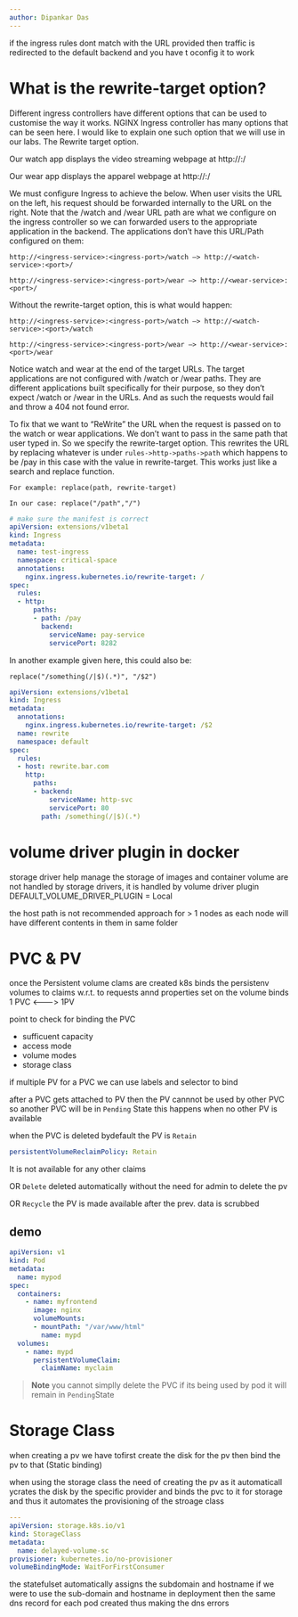 ```yaml
---
author: Dipankar Das
---
```


if the ingress rules dont match with the URL provided then traffic is redirected to the default backend and you have t oconfig it to work

# What is the rewrite-target option?
Different ingress controllers have different options that can be used to customise the way it works. NGINX Ingress controller has many options that can be seen here. I would like to explain one such option that we will use in our labs. The Rewrite target option.

 

Our watch app displays the video streaming webpage at http://<watch-service>:<port>/

Our wear app displays the apparel webpage at http://<wear-service>:<port>/

We must configure Ingress to achieve the below. When user visits the URL on the left, his request should be forwarded internally to the URL on the right. Note that the /watch and /wear URL path are what we configure on the ingress controller so we can forwarded users to the appropriate application in the backend. The applications don’t have this URL/Path configured on them:

 

`http://<ingress-service>:<ingress-port>/watch –> http://<watch-service>:<port>/`

`http://<ingress-service>:<ingress-port>/wear –> http://<wear-service>:<port>/`

 

Without the rewrite-target option, this is what would happen:

`http://<ingress-service>:<ingress-port>/watch –> http://<watch-service>:<port>/watch`

`http://<ingress-service>:<ingress-port>/wear –> http://<wear-service>:<port>/wear`

 

Notice watch and wear at the end of the target URLs. The target applications are not configured with /watch or /wear paths. They are different applications built specifically for their purpose, so they don’t expect /watch or /wear in the URLs. And as such the requests would fail and throw a 404 not found error.

 

To fix that we want to “ReWrite” the URL when the request is passed on to the watch or wear applications. We don’t want to pass in the same path that user typed in. So we specify the rewrite-target option. This rewrites the URL by replacing whatever is under `rules->http->paths->path` which happens to be /pay in this case with the value in rewrite-target. This works just like a search and replace function.

`For example: replace(path, rewrite-target)`

`In our case: replace("/path","/")`

 
```yaml
# make sure the manifest is correct
apiVersion: extensions/v1beta1
kind: Ingress
metadata:
  name: test-ingress
  namespace: critical-space
  annotations:
    nginx.ingress.kubernetes.io/rewrite-target: /
spec:
  rules:
  - http:
      paths:
      - path: /pay
        backend:
          serviceName: pay-service
          servicePort: 8282
```

In another example given here, this could also be:

`replace("/something(/|$)(.*)", "/$2")`

```yaml
apiVersion: extensions/v1beta1
kind: Ingress
metadata:
  annotations:
    nginx.ingress.kubernetes.io/rewrite-target: /$2
  name: rewrite
  namespace: default
spec:
  rules:
  - host: rewrite.bar.com
    http:
      paths:
      - backend:
          serviceName: http-svc
          servicePort: 80
        path: /something(/|$)(.*)
```

# volume driver plugin in docker
storage driver help manage the storage of images and container
volume are not handled by storage drivers, it is handled by volume driver plugin
DEFAULT_VOLUME_DRIVER_PLUGIN = Local

 the host path is not recommended approach for > 1 nodes as each node will have different contents in them in same folder

# PVC & PV

once the Persistent volume clams are created k8s binds the persistenv volumes to claims w.r.t. to requests annd properties set on the volume
      binds
1 PVC <---> 1PV

point to check for binding the PVC
- sufficuent capacity
- access mode
- volume modes
- storage class

if multiple PV for a PVC we can use labels and selector to bind

after a PVC gets attached to PV then the PV cannnot be used by other PVC so another PVC will be in `Pending` State this happens when no other PV is available

when the PVC is deleted
bydefault the PV is `Retain`

```yaml
persistentVolumeReclaimPolicy: Retain
```
It is not available for any other claims

OR
`Delete`
deleted automatically without the need for admin to delete the pv

OR
`Recycle`
the PV is made available after the prev. data is scrubbed

## demo
```yaml
apiVersion: v1
kind: Pod
metadata:
  name: mypod
spec:
  containers:
    - name: myfrontend
      image: nginx
      volumeMounts:
      - mountPath: "/var/www/html"
        name: mypd
  volumes:
    - name: mypd
      persistentVolumeClaim:
        claimName: myclaim
```
> **Note** you cannot simplly delete the PVC if its being used by pod it will remain in `Pending`State

# Storage Class

when creating a pv we have tofirst create the disk for the pv then bind the pv to that (Static binding)

when using the storage class the need of creating the pv as it automaticall ycrates the disk by the specific provider and binds the pvc to it for storage
and thus it automates the provisioning of the stroage class

```yaml
---
apiVersion: storage.k8s.io/v1
kind: StorageClass
metadata:
  name: delayed-volume-sc
provisioner: kubernetes.io/no-provisioner
volumeBindingMode: WaitForFirstConsumer
```

the statefulset automatically assigns the subdomain and hostname
if we were to use the sub-domain and hostname in deployment then the same dns record for each pod created thus making the dns errors


